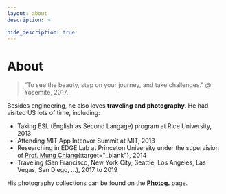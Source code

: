```yaml
---
layout: about
description: >

hide_description: true
---
```


# About

<!--author-->

> "To see the beauty, step on your journey, and take challenges." @ Yosemite, 2017.

Besides engineering, he also loves **traveling and photography**. He had visited US lots of time, including:
- Taking ESL (English as Second Langage) program at Rice University, 2013
- Attending MIT App Intenvor Summit at MIT, 2013
- Researching in EDGE Lab at Princeton University under the supervision of [Prof. Mung Chiang](https://en.wikipedia.org/wiki/Mung_Chiang){:target="_blank"}, 2014
- Traveling (San Francisco, New York City, Seattle, Los Angeles, Las Vegas, San Diego, ...), 2017 to 2019

His photography collections can be found on the **[Photog.](\photog)** page.
